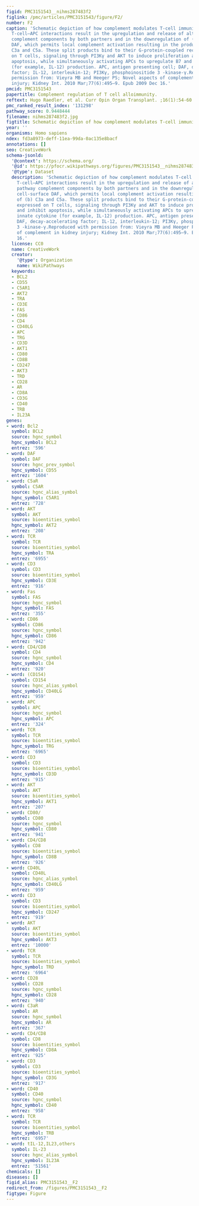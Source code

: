 ```yaml
---
figid: PMC3151543__nihms287483f2
figlink: /pmc/articles/PMC3151543/figure/F2/
number: F2
caption: 'Schematic depiction of how complement modulates T-cell immunity. Cognate
  T-cell–APC interactions result in the upregulation and release of alternative pathway
  complement components by both partners and in the downregulation of (a) cell-surface
  DAF, which permits local complement activation resulting in the production of (b)
  C3a and C5a. These split products bind to their G-protein-coupled receptors expressed
  on T cells, signaling through PI3Kγ and AKT to induce proliferation and inhibit
  apoptosis, while simultaneously activating APCs to upregulate B7 and innate cytokine
  (for example, IL-12) production. APC, antigen presenting cell; DAF, decay-accelerating
  factor; IL-12, interleukin-12; PI3Kγ, phosphoinositide 3 -kinase-γ.Reproduced with
  permission from: Vieyra MB and Heeger PS; Novel aspects of complement in kidney
  injury; Kidney Int. 2010 Mar;77(6):495–9. Epub 2009 Dec 16.'
pmcid: PMC3151543
papertitle: Complement regulation of T cell alloimmunity.
reftext: Hugo Raedler, et al. Curr Opin Organ Transplant. ;16(1):54-60.
pmc_ranked_result_index: '131298'
pathway_score: 0.9448444
filename: nihms287483f2.jpg
figtitle: Schematic depiction of how complement modulates T-cell immunity
year: ''
organisms: Homo sapiens
ndex: fd3a8973-deff-11ea-99da-0ac135e8bacf
annotations: []
seo: CreativeWork
schema-jsonld:
  '@context': https://schema.org/
  '@id': https://pfocr.wikipathways.org/figures/PMC3151543__nihms287483f2.html
  '@type': Dataset
  description: 'Schematic depiction of how complement modulates T-cell immunity. Cognate
    T-cell–APC interactions result in the upregulation and release of alternative
    pathway complement components by both partners and in the downregulation of (a)
    cell-surface DAF, which permits local complement activation resulting in the production
    of (b) C3a and C5a. These split products bind to their G-protein-coupled receptors
    expressed on T cells, signaling through PI3Kγ and AKT to induce proliferation
    and inhibit apoptosis, while simultaneously activating APCs to upregulate B7 and
    innate cytokine (for example, IL-12) production. APC, antigen presenting cell;
    DAF, decay-accelerating factor; IL-12, interleukin-12; PI3Kγ, phosphoinositide
    3 -kinase-γ.Reproduced with permission from: Vieyra MB and Heeger PS; Novel aspects
    of complement in kidney injury; Kidney Int. 2010 Mar;77(6):495–9. Epub 2009 Dec
    16.'
  license: CC0
  name: CreativeWork
  creator:
    '@type': Organization
    name: WikiPathways
  keywords:
  - BCL2
  - CD55
  - C5AR1
  - AKT2
  - TRA
  - CD3E
  - FAS
  - CD86
  - CD4
  - CD40LG
  - APC
  - TRG
  - CD3D
  - AKT1
  - CD80
  - CD8B
  - CD247
  - AKT3
  - TRD
  - CD28
  - AR
  - CD8A
  - CD3G
  - CD40
  - TRB
  - IL23A
genes:
- word: Bcl2
  symbol: BCL2
  source: hgnc_symbol
  hgnc_symbol: BCL2
  entrez: '596'
- word: DAF
  symbol: DAF
  source: hgnc_prev_symbol
  hgnc_symbol: CD55
  entrez: '1604'
- word: C5aR
  symbol: C5AR
  source: hgnc_alias_symbol
  hgnc_symbol: C5AR1
  entrez: '728'
- word: AKT
  symbol: AKT
  source: bioentities_symbol
  hgnc_symbol: AKT2
  entrez: '208'
- word: TCR
  symbol: TCR
  source: bioentities_symbol
  hgnc_symbol: TRA
  entrez: '6955'
- word: CD3
  symbol: CD3
  source: bioentities_symbol
  hgnc_symbol: CD3E
  entrez: '916'
- word: Fas
  symbol: FAS
  source: hgnc_symbol
  hgnc_symbol: FAS
  entrez: '355'
- word: CD86
  symbol: CD86
  source: hgnc_symbol
  hgnc_symbol: CD86
  entrez: '942'
- word: CD4/CD8
  symbol: CD4
  source: hgnc_symbol
  hgnc_symbol: CD4
  entrez: '920'
- word: (CD154)
  symbol: CD154
  source: hgnc_alias_symbol
  hgnc_symbol: CD40LG
  entrez: '959'
- word: APC
  symbol: APC
  source: hgnc_symbol
  hgnc_symbol: APC
  entrez: '324'
- word: TCR
  symbol: TCR
  source: bioentities_symbol
  hgnc_symbol: TRG
  entrez: '6965'
- word: CD3
  symbol: CD3
  source: bioentities_symbol
  hgnc_symbol: CD3D
  entrez: '915'
- word: AKT
  symbol: AKT
  source: bioentities_symbol
  hgnc_symbol: AKT1
  entrez: '207'
- word: CD80/
  symbol: CD80
  source: hgnc_symbol
  hgnc_symbol: CD80
  entrez: '941'
- word: CD4/CD8
  symbol: CD8
  source: bioentities_symbol
  hgnc_symbol: CD8B
  entrez: '926'
- word: CD40L
  symbol: CD40L
  source: hgnc_alias_symbol
  hgnc_symbol: CD40LG
  entrez: '959'
- word: CD3
  symbol: CD3
  source: bioentities_symbol
  hgnc_symbol: CD247
  entrez: '919'
- word: AKT
  symbol: AKT
  source: bioentities_symbol
  hgnc_symbol: AKT3
  entrez: '10000'
- word: TCR
  symbol: TCR
  source: bioentities_symbol
  hgnc_symbol: TRD
  entrez: '6964'
- word: CD28
  symbol: CD28
  source: hgnc_symbol
  hgnc_symbol: CD28
  entrez: '940'
- word: СЗaR
  symbol: AR
  source: hgnc_symbol
  hgnc_symbol: AR
  entrez: '367'
- word: CD4/CD8
  symbol: CD8
  source: bioentities_symbol
  hgnc_symbol: CD8A
  entrez: '925'
- word: CD3
  symbol: CD3
  source: bioentities_symbol
  hgnc_symbol: CD3G
  entrez: '917'
- word: CD40
  symbol: CD40
  source: hgnc_symbol
  hgnc_symbol: CD40
  entrez: '958'
- word: TCR
  symbol: TCR
  source: bioentities_symbol
  hgnc_symbol: TRB
  entrez: '6957'
- word: tIL-12,IL23,others
  symbol: IL-23
  source: hgnc_alias_symbol
  hgnc_symbol: IL23A
  entrez: '51561'
chemicals: []
diseases: []
figid_alias: PMC3151543__F2
redirect_from: /figures/PMC3151543__F2
figtype: Figure
---
```

